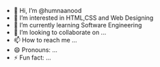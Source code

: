 - 👋 Hi, I’m @humnaanood
- 👀 I’m interested in HTML,CSS and Web Designing
- 🌱 I’m currently learning Software Engineering
- 💞️ I’m looking to collaborate on ...
- 📫 How to reach me ...
- 😄 Pronouns: ...
- ⚡ Fun fact: ...

<!---
humnaanood/humnaanood is a ✨ special ✨ repository because its `README.md` (this file) appears on your GitHub profile.
You can click the Preview link to take a look at your changes.
--->
